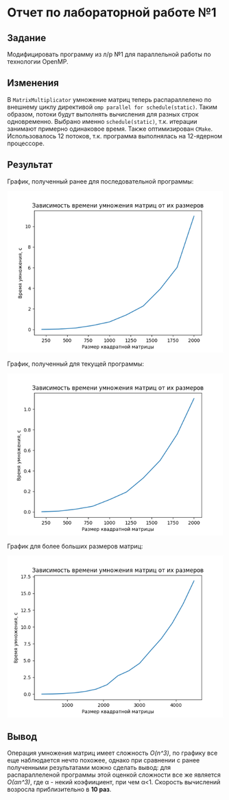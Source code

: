 # Отчет по лабораторной работе №1

## Задание 
Модифицировать программу из л/р №1 для параллельной работы по технологии OpenMP.

## Изменения
В `MatrixMultiplicator` умножение матриц теперь распараллелено по внешнему циклу директивой `omp parallel for schedule(static)`.
Таким образом, потоки будут выполнять вычисления для разных строк одновременно. Выбрано именно `schedule(static)`, т.к. итерации занимают примерно одинаковое время. Также оптимизирован `CMake`. Использовалось 12 потоков, т.к. программа выполнялась на 12-ядерном процессоре.

## Результат
График, полученный ранее для последовательной программы:

![График](files/old_result.png)

График, полученный для текущей программы:

![График](files/to_compare.png)

График для более больших размеров матриц:

![График](files/result.png)

## Вывод
Операция умножения матриц имеет сложность *O(n^3)*, по графику все еще наблюдается нечто похожее, однако при сравнении с ранее полученными результатами можно сделать вывод: для распараллеленой программы этой оценкой сложности все же является *O(αn^3)*, где  α - некий коэфиициент, при чем  α<1. Скорость вычислений возросла приблизительно в **10 раз**. 